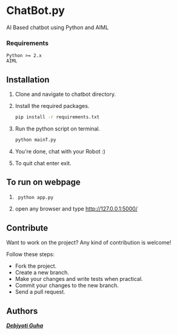 # ChatBot.py
AI Based chatbot using Python and AIML

### Requirements
    Python >= 2.x
    AIML

## Installation

1. Clone and navigate to chatbot directory.

2. Install the required packages.
    ```bash
    pip install -r requirements.txt
    ```
3. Run the python script on terminal.
    ```bash
    python mainT.py
    ```
5. You're done, chat with your Robot :)
6. To quit chat enter exit.

## To run on webpage
1. ```bash
    python app.py
    ```
2. open any browser and type http://127.0.0.1:5000/

## Contribute

Want to work on the project? Any kind of contribution is welcome!

Follow these steps:
- Fork the project.
- Create a new branch.
- Make your changes and write tests when practical.
- Commit your changes to the new branch.
- Send a pull request.

## Authors

***[Debjyoti Guha](https://github.com/debajyotiguha11/)***
